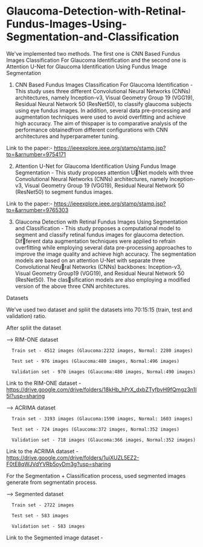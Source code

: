 # Glaucoma-Detection-with-Retinal-Fundus-Images-Using-Segmentation-and-Classification

We've implemented two methods. The first one is CNN Based Fundus Images Classification For Glaucoma Identification  and the second one is Attention U-Net for 
Glaucoma Identification Using Fundus Image Segmentation

1. CNN Based Fundus Images Classification For Glaucoma Identification - 
This study uses three different Convolutional Neural Networks (CNNs) architectures, namely Inception-v3, Visual Geometry Group 19 (VGG19), Residual Neural Network 50 (ResNet50), to classify glaucoma subjects using eye fundus images. In addition, several data pre-processing and augmentation techniques were used to
avoid overfitting and achieve high accuracy. The aim of thispaper is to comparative analysis of the performance obtainedfrom different configurations with CNN architectures and hyperparameter tuning.

Link to the paper:- https://ieeexplore.ieee.org/stamp/stamp.jsp?tp=&arnumber=9754171

2. Attention U-Net for Glaucoma Identification Using Fundus Image Segmentation - 
This study proposes attention UNet models with three Convolutional Neural Networks (CNNs) architectures, namely Inception-v3, Visual Geometry Group 19 (VGG19), Residual Neural Network 50 (ResNet50) to segment fundus images.

Link to the paper:- https://ieeexplore.ieee.org/stamp/stamp.jsp?tp=&arnumber=9765303

3. Glaucoma Detection with Retinal Fundus Images Using Segmentation and Classification - 
This study proposes a computational model to segment and classify retinal fundus images for glaucoma detection. Different data augmentation techniques were applied to refrain overfitting while employing several data pre-processing approaches to improve the image quality and achieve high accuracy. The segmentation models are based on an attention U-Net with separate three Convolutional Neural Networks (CNNs) backbones: Inception-v3, Visual Geometry Group19 (VGG19), and Residual Neural Network 50 (ResNet50). The classification models are also employing a modified version of the above three CNN architectures.

Datasets

We've used two dataset and spliit the datasets into 70:15:15 (train, test and validation) ratio.

After spliit the dataset

--> RIM-ONE dataset

      Train set - 4512 images (Glaucoma:2232 images, Normal: 2280 images)
      
      Test set - 976 images (Glaucoma:480 images, Normal:496 images)
      
      Validation set - 970 images (Glaucoma:480 images, Normal:490 images)
      
Link to the RIM-ONE dataset - https://drive.google.com/drive/folders/18kHb_hPrX_dxbZTyfbvH9fQmgz3n1I5I?usp=sharing

--> ACRIMA dataset

      Train set - 3193 images (Glaucoma:1590 images, Normal: 1603 images)
      
      Test set - 724 images (Glaucoma:372 images, Normal:352 images)
      
      Validation set - 718 images (Glaucoma:366 images, Normal:352 images)
      
Link to the ACRIMA dataset - https://drive.google.com/drive/folders/1uiXUZL5EZ2-F0tE8qWJVdYVRb5oyDm3g?usp=sharing

For the Segmentation + Classification process, used segmented images generate from segmentatin process.

--> Segmented dataset

      Train set - 2722 images
      
      Test set - 583 images
      
      Validation set - 583 images
      
Link to the Segmented image dataset - 
      
   
      
      

      
